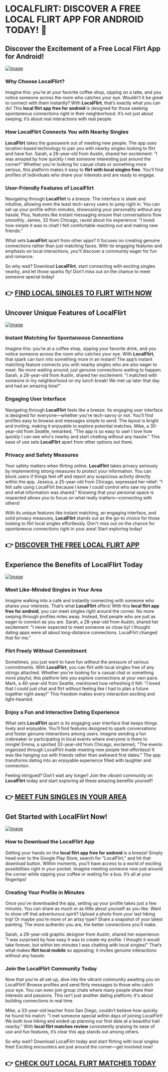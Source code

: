 # LOCALFLIRT: DISCOVER A FREE LOCAL FLIRT APP FOR ANDROID TODAY! 💖

## Discover the Excitement of a Free Local Flirt App for Android!

[![Image](None)](https://gchaffi.com/rRxuojXS)

### Why Choose LocalFlirt?
Imagine this: you’re at your favorite coffee shop, sipping on a latte, and you notice someone across the room who catches your eye. Wouldn’t it be great to connect with them instantly? With **LocalFlirt**, that’s exactly what you can do! This **local flirt app free for android** is designed for those seeking spontaneous connections right in their neighborhood. It’s not just about swiping; it’s about real interactions with real people.

### How LocalFlirt Connects You with Nearby Singles
**LocalFlirt** takes the guesswork out of meeting new people. The app uses location-based technology to pair you with nearby singles looking to flirt and have fun. Sarah, a 28-year-old from Austin, shared her excitement: "I was amazed by how quickly I met someone interesting just around the corner!" Whether you're looking for casual chats or something more serious, this platform makes it easy to **flirt with local singles free**. You’ll find profiles of individuals who share your interests and are ready to engage.

### User-Friendly Features of LocalFlirt
Navigating through **LocalFlirt** is a breeze. The interface is sleek and intuitive, allowing even the least tech-savvy users to jump right in. You can set up your profile within minutes, showcasing your personality without any hassle. Plus, features like instant messaging ensure that conversations flow smoothly. James, 32 from Chicago, raved about his experience: "I loved how simple it was to chat! I felt comfortable reaching out and making new friends." 

What sets **LocalFlirt** apart from other apps? It focuses on creating genuine connections rather than just matching faces. With its engaging features and emphasis on local interactions, you'll discover a community eager for fun and romance.

So why wait? Download **LocalFlirt**, start connecting with exciting singles nearby, and let those sparks fly! Don’t miss out on the chance to meet someone special today!



## 👉 [FIND LOCAL SINGLES TO FLIRT WITH NOW](https://gchaffi.com/rRxuojXS)

## Uncover Unique Features of LocalFlirt
[![Image](None)](https://gchaffi.com/rRxuojXS)

### Instant Matching for Spontaneous Connections
Imagine this: you’re at a coffee shop, sipping your favorite drink, and you notice someone across the room who catches your eye. With **LocalFlirt**, that spark can turn into something more in an instant! The app’s instant matching feature connects you with nearby singles who are also eager to meet. No more waiting around; just genuine connections waiting to happen. Sarah, a 28-year-old from Austin, shared her excitement: "I matched with someone in my neighborhood on my lunch break! We met up later that day and had an amazing time!"

### Engaging User Interface  
Navigating through **LocalFlirt** feels like a breeze. Its engaging user interface is designed for everyone—whether you're tech-savvy or not. You’ll find profiles easy to browse and messages simple to send. The layout is bright and inviting, making it enjoyable to explore potential matches. Mike, a 30-year-old from Seattle, remarked, "The app is so easy to use! I love how quickly I can see who's nearby and start chatting without any hassle." This ease of use sets **LocalFlirt** apart from other options out there.

### Privacy and Safety Measures  
Your safety matters when flirting online. **LocalFlirt** takes privacy seriously by implementing strong measures to protect your information. You can block users if things feel off and report any suspicious activity directly within the app. Jessica, a 25-year-old from Chicago, expressed her relief: "I felt safe using LocalFlirt because I knew I could control who saw my profile and what information was shared." Knowing that your personal space is respected allows you to focus on what really matters—connecting with others!

With its unique features like instant matching, an engaging interface, and solid privacy measures, **LocalFlirt** stands out as the go-to choice for those looking to flirt local singles effortlessly. Don't miss out on the chance for spontaneous connections right in your area! Start exploring today!



## 👉 [DISCOVER THE FREE LOCAL FLIRT APP](https://gchaffi.com/rRxuojXS)

## Experience the Benefits of LocalFlirt Today  
[![Image](None)](https://gchaffi.com/rRxuojXS)  
### Meet Like-Minded Singles in Your Area  
Imagine walking into a café and instantly connecting with someone who shares your interests. That’s what **LocalFlirt** offers! With this **local flirt app free for android**, you can meet singles right around the corner. No more swiping through profiles miles away. Instead, find people who are just as eager to connect as you are. Sarah, a 28-year-old from Austin, shared her excitement: "I never expected to meet someone so close by! I thought dating apps were all about long-distance connections. LocalFlirt changed that for me."  
### Flirt Freely Without Commitment  
Sometimes, you just want to have fun without the pressure of serious commitments. With **LocalFlirt**, you can flirt with local singles free of any strings attached. Whether you're looking for a casual chat or something more playful, this platform lets you explore connections at your own pace. Mark, a 40-year-old from Seattle, mentioned how refreshing it felt: "I loved that I could just chat and flirt without feeling like I had to plan a future together right away!" This freedom makes every interaction exciting and light-hearted.  
### Enjoy a Fun and Interactive Dating Experience  
What sets **LocalFlirt** apart is its engaging user interface that keeps things lively and enjoyable. You’ll find features designed to spark conversations and foster genuine interactions among users. Imagine sending a fun icebreaker or participating in local events where everyone is there to mingle! Emma, a spirited 32-year-old from Chicago, exclaimed, "The events organized through LocalFlirt made meeting new people feel effortless! It was like hanging out with friends rather than awkward first dates." The app transforms dating into an enjoyable experience filled with laughter and connection.

Feeling intrigued? Don’t wait any longer! Join the vibrant community on **LocalFlirt** today and start exploring all these amazing benefits yourself!



## 👉 [MEET FUN SINGLES IN YOUR AREA](https://gchaffi.com/rRxuojXS)

## Get Started with LocalFlirt Now!

[![Image](None)](https://gchaffi.com/rRxuojXS)

### How to Download the LocalFlirt App  
Getting your hands on the **local flirt app free for android** is a breeze! Simply head over to the Google Play Store, search for "LocalFlirt," and hit that download button. Within moments, you’ll have access to a world of exciting possibilities right in your pocket. Imagine meeting someone new just around the corner while sipping your coffee or waiting for a bus. It’s all at your fingertips!

### Creating Your Profile in Minutes  
Once you've downloaded the app, setting up your profile takes just a few minutes. You can share as much or as little about yourself as you like. Want to show off that adventurous spirit? Upload a photo from your last hiking trip! Or maybe you’re more of an artsy type? Share a snapshot of your latest painting. The more authentic you are, the better connections you'll make.

Sarah, a 28-year-old graphic designer from Austin, shared her experience: "I was surprised by how easy it was to create my profile. I thought it would take forever, but within ten minutes I was chatting with local singles!" That’s what makes **flirt local mobile** so appealing; it invites genuine interactions without any hassle.

### Join the LocalFlirt Community Today  
Now that you're all set up, dive into the vibrant community awaiting you on LocalFlirt! Browse profiles and send flirty messages to those who catch your eye. You can even join group chats where many people share their interests and passions. This isn’t just another dating platform; it's about building connections in real time.

Mike, a 33-year-old teacher from San Diego, couldn’t believe how quickly he found his match: "I met someone special within days of joining LocalFlirt! We both love hiking and ended up planning our first date at a beautiful trail nearby." With **local flirt matches review** consistently praising its ease of use and fun features, it’s clear this app stands out among others.

So why wait? Download LocalFlirt today and start flirting with local singles free! Exciting encounters are just around the corner—get involved now!



## 👉 [CHECK OUT LOCAL FLIRT MATCHES TODAY](https://gchaffi.com/rRxuojXS)